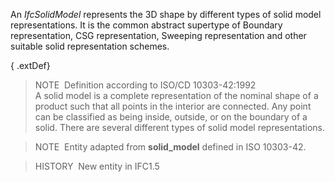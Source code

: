 ﻿An _IfcSolidModel_ represents the 3D shape by different types of solid model representations. It is the common abstract supertype of Boundary representation, CSG representation, Sweeping representation and other suitable solid representation schemes.

{ .extDef}
> NOTE&nbsp; Definition according to ISO/CD 10303-42:1992  
> A solid model is a complete representation of the nominal shape of a product such that all points in the interior are connected. Any point can be classified as being inside, outside, or on the boundary of a solid. There are several different types of solid model representations.

> NOTE&nbsp; Entity adapted from **solid_model** defined in ISO 10303-42.

> HISTORY&nbsp; New entity in IFC1.5